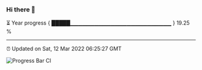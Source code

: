 ### Hi there 👋

⏳ Year progress { █████▁▁▁▁▁▁▁▁▁▁▁▁▁▁▁▁▁▁▁▁▁▁▁▁▁ } 19.25 %

---

⏰ Updated on Sat, 12 Mar 2022 06:25:27 GMT

![Progress Bar CI](https://github.com/ZhaoGui/ZhaoGui/workflows/Progress%20Bar%20CI/badge.svg)
